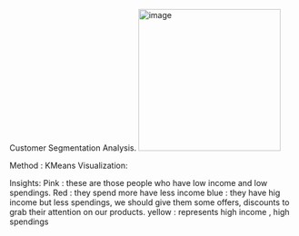 Customer Segmentation Analysis.
<img width="250" height="250" alt="image" src="https://github.com/user-attachments/assets/19a8b744-c4b4-4241-b18e-51b98a42dca7" />

Method : KMeans
Visualization:



Insights:
Pink : these are those people who have low income and low spendings.
Red : they spend more have less income
blue  : they have hig income but less spendings, we should give them some offers, discounts   to grab their attention on our products.
yellow : represents high income , high spendings
